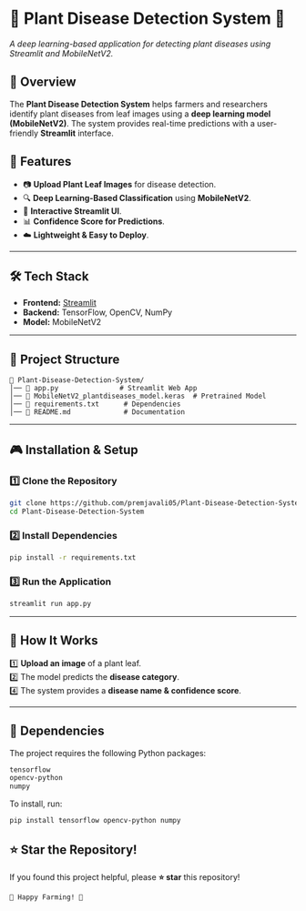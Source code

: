 # 🌱 Plant Disease Detection System 🌿

*A deep learning-based application for detecting plant diseases using Streamlit and MobileNetV2.*

## 📌 Overview
The **Plant Disease Detection System** helps farmers and researchers identify plant diseases from leaf images using a **deep learning model (MobileNetV2)**. The system provides real-time predictions with a user-friendly **Streamlit** interface.

## 🚀 Features
- 📷 **Upload Plant Leaf Images** for disease detection.
- 🔍 **Deep Learning-Based Classification** using **MobileNetV2**.
- 🎨 **Interactive Streamlit UI**.
- 📊 **Confidence Score for Predictions**.
- ☁️ **Lightweight & Easy to Deploy**.

---

## 🛠️ Tech Stack
- **Frontend:** [Streamlit](https://streamlit.io/)
- **Backend:** TensorFlow, OpenCV, NumPy
- **Model:** MobileNetV2

---

## 📂 Project Structure
```
📁 Plant-Disease-Detection-System/
│── 📜 app.py               # Streamlit Web App
│── 📜 MobileNetV2_plantdiseases_model.keras  # Pretrained Model
│── 📜 requirements.txt      # Dependencies
│── 📜 README.md             # Documentation
```

---

## 🎮 Installation & Setup

### 1️⃣ Clone the Repository
```bash
git clone https://github.com/premjavali05/Plant-Disease-Detection-System.git
cd Plant-Disease-Detection-System
```

### 2️⃣ Install Dependencies
```bash
pip install -r requirements.txt
```

### 3️⃣ Run the Application
```bash
streamlit run app.py
```

---

## 🎯 How It Works
1️⃣ **Upload an image** of a plant leaf.  
2️⃣ The model predicts the **disease category**.  
4️⃣ The system provides a **disease name & confidence score**.  

---

## 📌 Dependencies
The project requires the following Python packages:
```bash
tensorflow
opencv-python
numpy
```

To install, run:
```bash
pip install tensorflow opencv-python numpy
```

## ⭐ Star the Repository!
If you found this project helpful, please **⭐ star** this repository!

```
🌱 Happy Farming! 🌿
